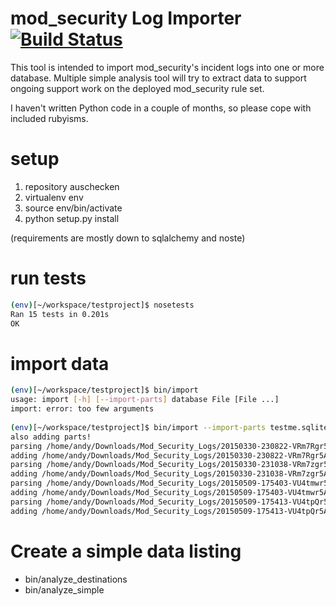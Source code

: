 # mod\_security Log Importer [![Build Status](https://api.travis-ci.org/andreashappe/mod_security_importer.svg?branch=master)](https://travis-ci.org/andreashappe/mod_security_importer.svg?branch=master)


This tool is intended to import mod\_security's incident logs into one or more
database. Multiple simple analysis tool will try to extract data to support
ongoing support work on the deployed mod\_security rule set.

I haven't written Python code in a couple of months, so please cope with
included rubyisms.

# setup

1. repository auschecken
2. virtualenv env
3. source env/bin/activate
4. python setup.py install

(requirements are mostly down to sqlalchemy and noste)

# run tests

~~~ bash
(env)[~/workspace/testproject]$ nosetests                                           
Ran 15 tests in 0.201s
OK
~~~

# import data

~~~ bash
(env)[~/workspace/testproject]$ bin/import
usage: import [-h] [--import-parts] database File [File ...]
import: error: too few arguments
 
(env)[~/workspace/testproject]$ bin/import --import-parts testme.sqlite /home/andy/Downloads/Mod_Security_Logs/*
also adding parts!
parsing /home/andy/Downloads/Mod_Security_Logs/20150330-230822-VRm7Rgr5AlMAACss5wwAAABE.txt
adding /home/andy/Downloads/Mod_Security_Logs/20150330-230822-VRm7Rgr5AlMAACss5wwAAABE.txt to db
parsing /home/andy/Downloads/Mod_Security_Logs/20150330-231038-VRm7zgr5AlMAAClwIZoAAAAU.txt
adding /home/andy/Downloads/Mod_Security_Logs/20150330-231038-VRm7zgr5AlMAAClwIZoAAAAU.txt to db
parsing /home/andy/Downloads/Mod_Security_Logs/20150509-175403-VU4tmwr5AlMAABZIdvcAAAEW.txt
adding /home/andy/Downloads/Mod_Security_Logs/20150509-175403-VU4tmwr5AlMAABZIdvcAAAEW.txt to db
parsing /home/andy/Downloads/Mod_Security_Logs/20150509-175413-VU4tpQr5AlMAABOvDLQAAAJM.txt
adding /home/andy/Downloads/Mod_Security_Logs/20150509-175413-VU4tpQr5AlMAABOvDLQAAAJM.txt to db
~~~

# Create a simple data listing

* bin/analyze_destinations
* bin/analyze_simple
